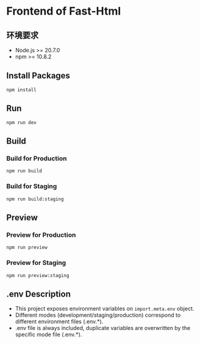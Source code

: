 # Frontend of Fast-Html

## 环境要求
- Node.js >= 20.7.0
- npm >= 10.8.2

## Install Packages
```shell
npm install
```
## Run
```shell
npm run dev
```
## Build
### Build for Production
```shell
npm run build
```
### Build for Staging
```shell
npm run build:staging
```
## Preview
### Preview for Production
```shell
npm run preview
```
### Preview for Staging
```shell
npm run preview:staging
```
## .env Description

- This project exposes environment variables on `import.meta.env` object.
- Different modes (development/staging/production) correspond to different environment files (.env.*).
- .env file is always included, duplicate variables are overwritten by the specific mode file (.env.*).

